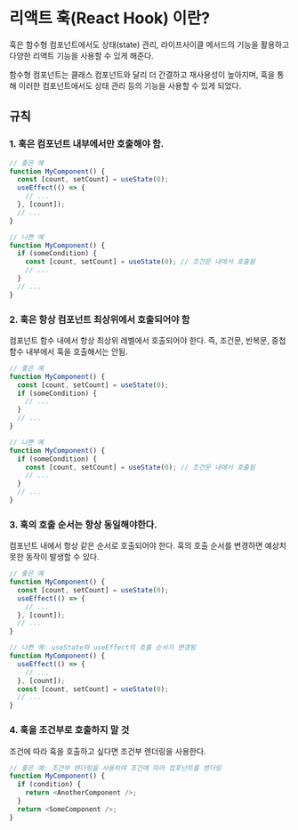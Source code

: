 # 리액트 훅(React Hook) 이란?
훅은 함수형 컴포넌트에서도 상태(state) 관리, 라이프사이클 메서드의 기능을 활용하고 다양한 리액트 기능을 사용할 수 있게 해준다.

함수형 컴포넌트는 클래스 컴포넌트와 달리 더 간결하고 재사용성이 높아지며, 훅을 통해 이러한 컴포넌트에서도 상태 관리 등의 기능을 사용할 수 있게 되었다.

## 규칙

### 1. 훅은 컴포넌트 내부에서만 호출해야 함.
```js
// 좋은 예
function MyComponent() {
  const [count, setCount] = useState(0);
  useEffect(() => {
    // ...
  }, [count]);
  // ...
}

// 나쁜 예
function MyComponent() {
  if (someCondition) {
    const [count, setCount] = useState(0); // 조건문 내에서 호출됨
    // ...
  }
  // ...
}

```

### 2. 훅은 항상 컴포넌트 최상위에서 호출되어야 함
 컴포넌트 함수 내에서 항상 최상위 레벨에서 호출되어야 한다. 즉, 조건문, 반복문, 중첩 함수 내부에서 훅을 호출해서는 안됨.

```js
// 좋은 예
function MyComponent() {
  const [count, setCount] = useState(0);
  if (someCondition) {
    // ...
  }
  // ...
}

// 나쁜 예
function MyComponent() {
  if (someCondition) {
    const [count, setCount] = useState(0); // 조건문 내에서 호출됨
    // ...
  }
  // ...
}
```


### 3. 훅의 호출 순서는 항상 동일해야한다.
컴포넌트 내에서 항상 같은 순서로 호출되어야 한다. 훅의 호출 순서를 변경하면 예상치 못한 동작이 발생할 수 있다.

```js
// 좋은 예
function MyComponent() {
  const [count, setCount] = useState(0);
  useEffect(() => {
    // ...
  }, [count]);
  // ...
}

// 나쁜 예: useState와 useEffect의 호출 순서가 변경됨
function MyComponent() {
  useEffect(() => {
    // ...
  }, [count]);
  const [count, setCount] = useState(0);
  // ...
}
```


### 4. 훅을 조건부로 호출하지 말 것
조건에 따라 훅을 호출하고 싶다면 조건부 렌더링을 사용한다.

```js
// 좋은 예: 조건부 렌더링을 사용하여 조건에 따라 컴포넌트를 렌더링
function MyComponent() {
  if (condition) {
    return <AnotherComponent />;
  }
  return <SomeComponent />;
}
```